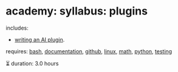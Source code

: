 # academy: syllabus: plugins

includes:
- [writing an AI plugin](https://github.com/kamangir/bluer-plugin).

requires: [bash](./bash.md), [documentation](./documentation.md), [github](./github.md), [linux](./linux.md), [math](./math.md), [python](./python.md), [testing](./testing.md)

⏳ duration: 3.0 hours
